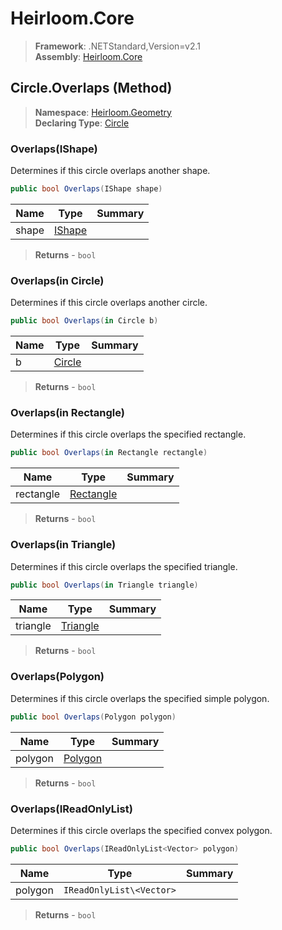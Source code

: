 # Heirloom.Core

> **Framework**: .NETStandard,Version=v2.1  
> **Assembly**: [Heirloom.Core][0]

## Circle.Overlaps (Method)

> **Namespace**: [Heirloom.Geometry][0]  
> **Declaring Type**: [Circle][1]

### Overlaps(IShape)

Determines if this circle overlaps another shape.

```cs
public bool Overlaps(IShape shape)
```

| Name  | Type        | Summary |
|-------|-------------|---------|
| shape | [IShape][2] |         |

> **Returns** - `bool`

### Overlaps(in Circle)

Determines if this circle overlaps another circle.

```cs
public bool Overlaps(in Circle b)
```

| Name | Type        | Summary |
|------|-------------|---------|
| b    | [Circle][1] |         |

> **Returns** - `bool`

### Overlaps(in Rectangle)

Determines if this circle overlaps the specified rectangle.

```cs
public bool Overlaps(in Rectangle rectangle)
```

| Name      | Type           | Summary |
|-----------|----------------|---------|
| rectangle | [Rectangle][3] |         |

> **Returns** - `bool`

### Overlaps(in Triangle)

Determines if this circle overlaps the specified triangle.

```cs
public bool Overlaps(in Triangle triangle)
```

| Name     | Type          | Summary |
|----------|---------------|---------|
| triangle | [Triangle][4] |         |

> **Returns** - `bool`

### Overlaps(Polygon)

Determines if this circle overlaps the specified simple polygon.

```cs
public bool Overlaps(Polygon polygon)
```

| Name    | Type         | Summary |
|---------|--------------|---------|
| polygon | [Polygon][5] |         |

> **Returns** - `bool`

### Overlaps(IReadOnlyList<Vector>)

Determines if this circle overlaps the specified convex polygon.

```cs
public bool Overlaps(IReadOnlyList<Vector> polygon)
```

| Name    | Type                     | Summary |
|---------|--------------------------|---------|
| polygon | `IReadOnlyList\<Vector>` |         |

> **Returns** - `bool`

[0]: ../../../Heirloom.Core.md
[1]: ../Circle.md
[2]: ../IShape.md
[3]: ../../Heirloom/Rectangle.md
[4]: ../Triangle.md
[5]: ../Polygon.md
